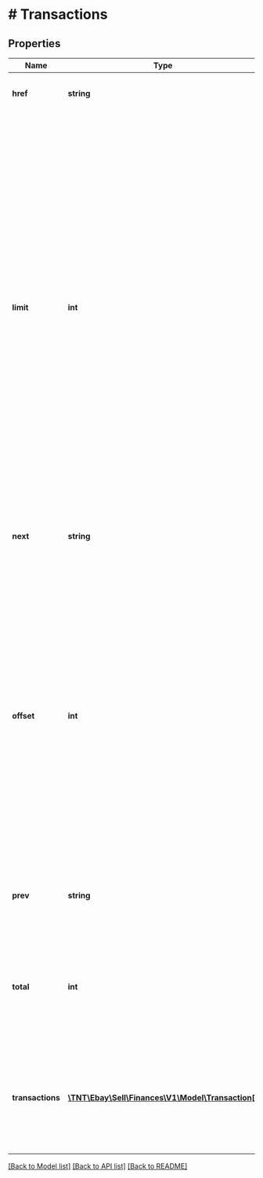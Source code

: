 # # Transactions

## Properties

Name | Type | Description | Notes
------------ | ------------- | ------------- | -------------
**href** | **string** | The URI of the &lt;b&gt;getTransactions&lt;/b&gt; method request that produced the current page of the result set. | [optional]
**limit** | **int** | The maximum number of monetary transactions that may be returned per page of the result set. The &lt;strong&gt;limit&lt;/strong&gt; value can be passed in as a query parameter, or if omitted, its value defaults to &lt;code&gt;20&lt;/code&gt;. &lt;br /&gt;&lt;br /&gt;&lt;span class&#x3D;\&quot;tablenote\&quot;&gt;&lt;strong&gt;Note:&lt;/strong&gt; If this is the last or only page of the result set, the page may contain fewer monetary transactions than the &lt;strong&gt;limit&lt;/strong&gt; value.  To determine the number of pages in a result set, divide the &lt;b&gt;total&lt;/b&gt; value (total number of monetary transactions matching input criteria) by this &lt;strong&gt;limit&lt;/strong&gt; value, and then round up to the next integer. For example, if the &lt;b&gt;total&lt;/b&gt; value was &lt;code&gt;120&lt;/code&gt; (120 total monetary transactions) and the &lt;strong&gt;limit&lt;/strong&gt; value was &lt;code&gt;50&lt;/code&gt; (show 50 monetary transactions per page), the total number of pages in the result set is three, so the seller would have to make three separate &lt;strong&gt;getTransactions&lt;/strong&gt; calls to view all monetary transactions matching the input criteria. &lt;/span&gt;&lt;br/&gt;&lt;br/&gt;&lt;b&gt;Maximum:&lt;/b&gt; &lt;code&gt;200&lt;/code&gt; &lt;br /&gt; &lt;b&gt;Default:&lt;/b&gt; &lt;code&gt;20&lt;/code&gt; | [optional]
**next** | **string** | The &lt;b&gt;getTransactions&lt;/b&gt; method URI to use if you wish to view the next page of the result set. &lt;br/&gt;&lt;br/&gt;This field is only returned if there is a next page of results to view based on the current input criteria. | [optional]
**offset** | **int** | This integer value indicates the actual position that the first monetary transaction returned on the current page has in the results set. So, if you wanted to view the 11th monetary transaction of the result set, you would set the &lt;strong&gt;offset&lt;/strong&gt; value in the request to &lt;code&gt;10&lt;/code&gt;. &lt;br&gt;&lt;br&gt;In the request, you can use the &lt;b&gt;offset&lt;/b&gt; parameter in conjunction with the &lt;b&gt;limit&lt;/b&gt; parameter to control the pagination of the output. For example, if &lt;b&gt;offset&lt;/b&gt; is set to &lt;code&gt;30&lt;/code&gt; and &lt;b&gt;limit&lt;/b&gt; is set to &lt;code&gt;10&lt;/code&gt;, the method retrieves monetary transactions 31 thru 40 from the resulting collection of monetary transactions. &lt;br /&gt;&lt;br /&gt; &lt;span class&#x3D;\&quot;tablenote\&quot;&gt;&lt;strong&gt;Note:&lt;/strong&gt; This feature employs a zero-based list, where the first item in the list has an offset of &lt;code&gt;0&lt;/code&gt;.&lt;/span&gt;&lt;br/&gt;&lt;br/&gt;&lt;b&gt;Default:&lt;/b&gt; &lt;code&gt;0&lt;/code&gt; (zero) | [optional]
**prev** | **string** | The &lt;b&gt;getTransactions&lt;/b&gt; method URI to use if you wish to view the previous page of the result set. &lt;br/&gt;&lt;br/&gt;This field is only returned if there is a previous page of results to view based on the current input criteria. | [optional]
**total** | **int** | This integer value is the total amount of monetary transactions in the result set based on the current input criteria. Based on the total number of monetary transactions that match the criteria, and on the &lt;strong&gt;limit&lt;/strong&gt; and &lt;strong&gt;offset&lt;/strong&gt; values, there may be additional pages in the results set. | [optional]
**transactions** | [**\TNT\Ebay\Sell\Finances\V1\Model\Transaction[]**](Transaction.md) | An array of one or more monetary transactions that match the input criteria. Details for each monetary transaction may include the unique identifier of the order associated with the monetary transaction, the status of the transaction, the amount of the order, the order&#39;s buyer, and the unique identifier of the payout (if a payout has been initiated/issued for the order). | [optional]

[[Back to Model list]](../../README.md#models) [[Back to API list]](../../README.md#endpoints) [[Back to README]](../../README.md)
